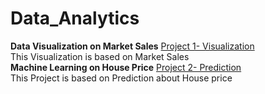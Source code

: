 # Data_Analytics
**Data Visualization on Market Sales** 
[Project 1- Visualization](https://github.com/AfsalAbbas/data_analytics/blob/main/market_sales.ipynb)\
 This Visualization is based on Market Sales\
**Machine Learning on House Price**
[Project 2- Prediction](https://github.com/AfsalAbbas/data_analytics/blob/main/houseprice.ipynb)\
This Project is based on Prediction about House price
